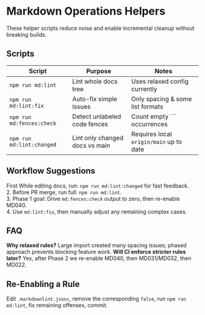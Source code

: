 # Markdown Operations Helpers

These helper scripts reduce noise and enable incremental cleanup without breaking builds.

## Scripts

| Script | Purpose | Notes |
|--------|---------|-------|
| `npm run md:lint` | Lint whole docs tree | Uses relaxed config currently |
| `npm run md:lint:fix` | Auto-fix simple issues | Only spacing & some list formats |
| `npm run md:fences:check` | Detect unlabeled code fences | Count empty ``` occurrences |
| `npm run md:lint:changed` | Lint only changed docs vs main | Requires local `origin/main` up to date |

## Workflow Suggestions

First While editing docs, run: `npm run md:lint:changed` for fast feedback.  
2. Before PR merge, run full: `npm run md:lint`.  
3. Phase 1 goal: Drive `md:fences:check` output to zero, then re-enable MD040.  
4. Use `md:lint:fix`, then manually adjust any remaining complex cases.  

## FAQ
**Why relaxed rules?** Large import created many spacing issues; phased approach prevents blocking feature work.
**Will CI enforce stricter rules later?** Yes, after Phase 2 we re-enable MD040, then MD031/MD032, then MD022.

## Re-Enabling a Rule
Edit `.markdownlint.jsonc`, remove the corresponding `false`, run `npm run md:lint`, fix remaining offenses, commit.
